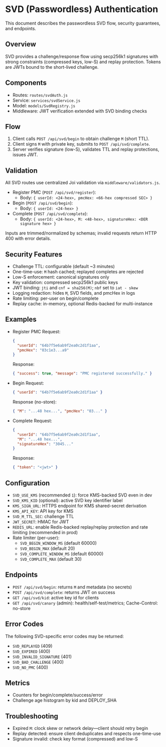 # SVD (Passwordless) Authentication

This document describes the passwordless SVD flow, security guarantees, and endpoints.

## Overview
SVD provides a challenge/response flow using secp256k1 signatures with strong constraints (compressed keys, low-S) and replay protection. Tokens are JWTs bound to the short-lived challenge.

## Components
- Routes: `routes/svdAuth.js`
- Service: `services/svdService.js`
- Model: `models/SvdRegistry.js`
- Middleware: JWT verification extended with SVD binding checks

## Flow
1. Client calls `POST /api/svd/begin` to obtain challenge `M` (short TTL).
2. Client signs `M` with private key, submits to `POST /api/svd/complete`.
3. Server verifies signature (low-S), validates TTL and replay protections, issues JWT.

## Validation
All SVD routes use centralized Joi validation via `middleware/validators.js`.

- Register PMC (`POST /api/svd/register`):
  - Body: `{ userId: <24-hex>, pmcHex: <66-hex compressed SEC> }`
- Begin (`POST /api/svd/begin`):
  - Body: `{ userId: <24-hex> }`
- Complete (`POST /api/svd/complete`):
  - Body: `{ userId: <24-hex>, M: <48-hex>, signatureHex: <DER signature hex> }`

Inputs are trimmed/normalized by schemas; invalid requests return HTTP 400 with error details.

## Security Features
- Challenge TTL: configurable (default ~3 minutes)
- One-time-use: `M` hash cached; replayed completes are rejected
- Low-S enforcement: canonical signatures only
- Key validation: compressed secp256k1 public keys
- JWT binding: `jti` and `cnf = sha256(M)`; `nbf` set to `iat - skew`
- Logging redaction: hides `M`, SVD fields, and pmcHex in logs
- Rate limiting: per-user on begin/complete
- Replay cache: in-memory, optional Redis-backed for multi-instance

## Examples

- Register PMC
  Request:
  ```json
  {
    "userId": "64b7f5e6ab9f2ea0c2d1f1aa",
    "pmcHex": "03c1e3...a9"  
  }
  ```
  Response:
  ```json
  { "success": true, "message": "PMC registered successfully." }
  ```

- Begin
  Request:
  ```json
  { "userId": "64b7f5e6ab9f2ea0c2d1f1aa" }
  ```
  Response (no-store):
  ```json
  { "M": "...48 hex...", "pmcHex": "03..." }
  ```

- Complete
  Request:
  ```json
  {
    "userId": "64b7f5e6ab9f2ea0c2d1f1aa",
    "M": "...48 hex...",
    "signatureHex": "3045..."
  }
  ```
  Response:
  ```json
  { "token": "<jwt>" }
  ```

## Configuration
- `SVD_USE_KMS` (recommended `1`): force KMS-backed SVD even in dev
- `SVD_KMS_KID` (optional): active SVD key identifier label
- `KMS_SIGN_URL`: HTTPS endpoint for KMS shared-secret derivation
- `KMS_API_KEY`: API key for KMS
- `SVD_M_TTL_SEC`: challenge TTL
- `JWT_SECRET`: HMAC for JWT
- `REDIS_URL`: enable Redis-backed replay/replay protection and rate limiting (recommended in prod)
- Rate limiter (per-user):
  - `SVD_BEGIN_WINDOW_MS` (default 60000)
  - `SVD_BEGIN_MAX` (default 20)
  - `SVD_COMPLETE_WINDOW_MS` (default 60000)
  - `SVD_COMPLETE_MAX` (default 30)

## Endpoints
- `POST /api/svd/begin`: returns `M` and metadata (no secrets)
- `POST /api/svd/complete`: returns JWT on success
- `GET /api/svd/kid`: active key id for clients
- `GET /api/svd/canary` (admin): health/self-test/metrics; Cache-Control: no-store

## Error Codes
The following SVD-specific error codes may be returned:
- `SVD_REPLAYED` (409)
- `SVD_EXPIRED` (400)
- `SVD_INVALID_SIGNATURE` (401)
- `SVD_BAD_CHALLENGE` (400)
- `SVD_NO_PMC` (400)

## Metrics
- Counters for begin/complete/success/error
- Challenge age histogram by kid and DEPLOY_SHA

## Troubleshooting
- Expired `M`: clock skew or network delay—client should retry begin
- Replay detected: ensure client deduplicates and respects one-time-use
- Signature invalid: check key format (compressed) and low-S
